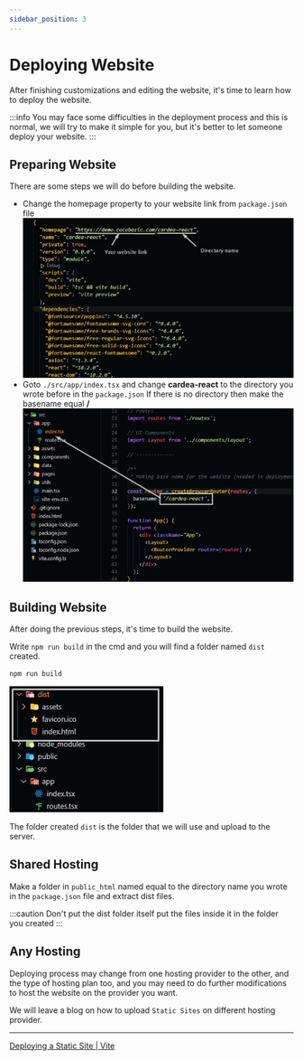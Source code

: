 ```yaml
---
sidebar_position: 3
---
```


# Deploying Website

After finishing customizations and editing the website, it's time to learn how to deploy the website.

:::info
You may face some difficulties in the deployment process and this is normal, we will try to make it simple for you, but it's better to let someone deploy your website.
:::

## Preparing Website

There are some steps we will do before building the website.

- Change the homepage property to your website link from `package.json` file
  ![deploy](./Customizations/img/deploy/deploy-1.jpg)
- Goto `./src/app/index.tsx` and change **cardea-react** to the directory you wrote before in the `package.json` If there is no directory then make the basename equal **/**
  ![deploy](./Customizations/img/deploy/deploy-2.jpg)

## Building Website

After doing the previous steps, it's time to build the website.

Write `npm run build` in the cmd and you will find a folder named `dist` created.

```bash
npm run build
```

![deploy](./Customizations/img/deploy/deploy-3.jpg)

The folder created `dist` is the folder that we will use and upload to the server.

## Shared Hosting

Make a folder in `public_html` named equal to the directory name you wrote in the `package.json` file and extract dist files.

:::caution
Don't put the dist folder itself put the files inside it in the folder you created
:::

## Any Hosting

Deploying process may change from one hosting provider to the other, and the type of hosting plan too, and you may need to do further modifications to host the website on the provider you want.

We will leave a blog on how to upload `Static Sites` on different hosting provider.

---

[Deploying a Static Site | Vite](https://vitejs.dev/guide/static-deploy.html)

